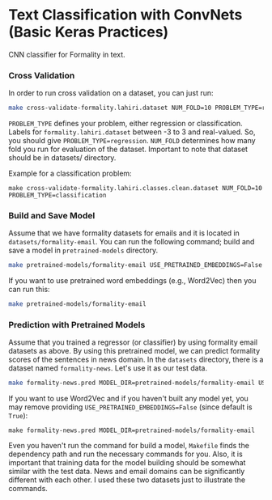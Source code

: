#   Text Classification with ConvNets (Basic Keras Practices)
CNN classifier for Formality in text.


### Cross Validation

In order to run cross validation on a dataset, you can just run:

```bash
make cross-validate-formality.lahiri.dataset NUM_FOLD=10 PROBLEM_TYPE=regression
```

`PROBLEM_TYPE` defines your problem, either regression or classification. Labels for `formality.lahiri.dataset` between -3 to 3 and real-valued. So, you should give `PROBLEM_TYPE=regression`.
`NUM_FOLD` determines how many fold you run for evaluation of the dataset. Important to note that dataset should be in datasets/ directory.

Example for a classification problem:

```
make cross-validate-formality.lahiri.classes.clean.dataset NUM_FOLD=10 PROBLEM_TYPE=classification
```

### Build and Save Model

Assume that we have formality datasets for emails and it is located in `datasets/formality-email`. You can run the following command; build and save a model in `pretrained-models` directory.

```bash
make pretrained-models/formality-email USE_PRETRAINED_EMBEDDINGS=False
```

If you want to use pretrained word embeddings (e.g., Word2Vec) then you can run this:

```bash
make pretrained-models/formality-email
```

### Prediction with Pretrained Models

Assume that you trained a regressor (or classifier) by using formality email datasets as above. By using this pretrained model, we can predict formality scores of the sentences in news domain. In the `datasets` directory, there is a dataset named `formality-news`. Let's use it as our test data.

```bash
make formality-news.pred MODEL_DIR=pretrained-models/formality-email USE_PRETRAINED_EMBEDDINGS=False
```

If you want to use Word2Vec and if you haven't built any model yet, you may remove providing `USE_PRETRAINED_EMBEDDINGS=False` (since default is `True`):

```
make formality-news.pred MODEL_DIR=pretrained-models/formality-email
```

Even you haven't run the command for build a model, `Makefile` finds the dependency path and run the necessary commands for you. Also, it is important that training data for the model building should be somewhat similar with the test data. News and email domains can be significantly different with each other. I used these two datasets just to illustrate the commands.
